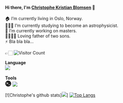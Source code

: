 #### Hi there, I'm [Christophe Kristian Blomsen](https://github.com/christopheblomsen) 👋

🏠 I’m currently living in Oslo, Norway. <br/>
:student:‍💻 I’m currently studying to become an astrophysicist.<br/>
🔭 I’m currently working on masters.<br/>
:family_man_woman_boy_boy: Loving father of two sons. <br/>
⚡ Bla bla bla...

👉🏻 ![Visitor Count](https://profile-counter.glitch.me/christopheblomsen/count.svg)

**Language**<br/>
<code><img height="30" src="https://raw.githubusercontent.com/christopheblomsen/christopheblomsen/blob/main/images/c-logo-icon-28389.png"></code>

**Tools**<br/>
<code><img height="20" src="https://raw.githubusercontent.com/github/explore/80688e429a7d4ef2fca1e82350fe8e3517d3494d/topics/terminal/terminal.png"></code>
<code><img height="30" src="https://cdn.jsdelivr.net/gh/devicons/devicon/icons/python/python-original.svg" /></code>

[![Christophe's github stats]<img src="https://github-readme-stats.vercel.app/api?username=zluvsand&show_icons=true"/>]
[![Top Langs](https://github-readme-stats.vercel.app/api/top-langs/?username=christopheblomsen&layout=compact&theme=merko)](https://github.com/christopheblomsen/github-readme-stats) 
